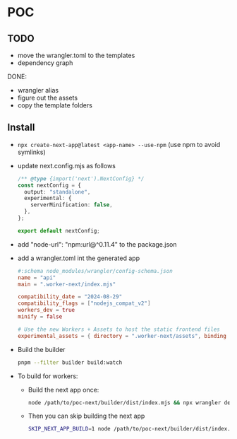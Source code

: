 # POC

## TODO

- move the wrangler.toml to the templates
- dependency graph

DONE:

- wrangler alias
- figure out the assets
- copy the template folders

## Install

- `npx create-next-app@latest <app-name> --use-npm` (use npm to avoid symlinks)
- update next.config.mjs as follows

  ```typescript
  /** @type {import('next').NextConfig} */
  const nextConfig = {
    output: "standalone",
    experimental: {
      serverMinification: false,
    },
  };

  export default nextConfig;
  ```

- add "node-url": "npm:url@^0.11.4" to the package.json
- add a wrangler.toml int the generated app

  ```toml
  #:schema node_modules/wrangler/config-schema.json
  name = "api"
  main = ".worker-next/index.mjs"

  compatibility_date = "2024-08-29"
  compatibility_flags = ["nodejs_compat_v2"]
  workers_dev = true
  minify = false

  # Use the new Workers + Assets to host the static frontend files
  experimental_assets = { directory = ".worker-next/assets", binding = "ASSETS" }
  ```

- Build the builder

  ```sh
  pnpm --filter builder build:watch
  ```

- To build for workers:
  - Build the next app once:

    ```sh
    node /path/to/poc-next/builder/dist/index.mjs && npx wrangler dev
    ```

  - Then you can skip building the next app

    ```sh
    SKIP_NEXT_APP_BUILD=1 node /path/to/poc-next/builder/dist/index.mjs && npx wrangler dev
    ```
